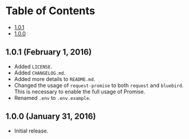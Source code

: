 # Table of Contents

* [1.0.1](#101-february-1-2016)
* [1.0.0](#100-january-31-2016)

## 1.0.1 (February 1, 2016)

* Added `LICENSE`.
* Added `CHANGELOG.md`.
* Added more details to `README.md`.
* Changed the usage of `request-promise` to both `request` and `bluebird`. This is necessary to enable the full usage of Promise.
* Renamed `.env` to `.env.example`.

## 1.0.0 (January 31, 2016)

* Initial release.
